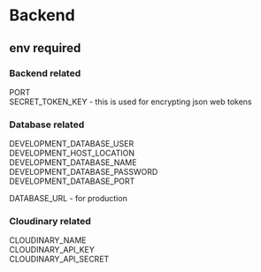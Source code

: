 # Backend

## env required

### Backend related

PORT  
SECRET_TOKEN_KEY - this is used for encrypting json web tokens

### Database related

DEVELOPMENT_DATABASE_USER  
DEVELOPMENT_HOST_LOCATION  
DEVELOPMENT_DATABASE_NAME  
DEVELOPMENT_DATABASE_PASSWORD  
DEVELOPMENT_DATABASE_PORT

DATABASE_URL - for production

### Cloudinary related

CLOUDINARY_NAME  
CLOUDINARY_API_KEY  
CLOUDINARY_API_SECRET
